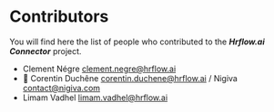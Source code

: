 # Contributors

You will find here the list of people who contributed to the ***Hrflow.ai Connector*** project.

* Clement Négre <clement.negre@hrflow.ai>
* 🐧 Corentin Duchêne <corentin.duchene@hrflow.ai> / Nigiva <contact@nigiva.com>
* Limam Vadhel <limam.vadhel@hrflow.ai>

